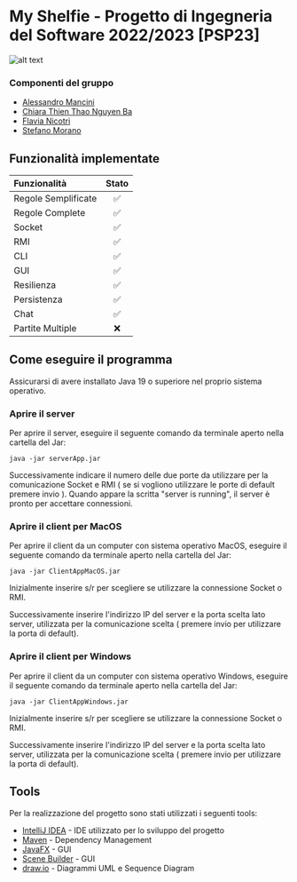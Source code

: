 # My Shelfie - Progetto di Ingegneria del Software 2022/2023 [PSP23]
![alt text](./src/main/resources/Publisher%Material/piccola.jpg)
### Componenti del gruppo
* [Alessandro Mancini](https://github.com/alemancio5)
* [Chiara Thien Thao Nguyen Ba](https://github.com/chiaranb)
* [Flavia Nicotri](https://github.com/flanico)
* [Stefano Morano](https://github.com/stefano-morano)

## Funzionalità implementate
| Funzionalità        | Stato |
|:--------------------|:-----:|
| Regole Semplificate |   ✅   |
| Regole Complete     |   ✅   |
| Socket              |   ✅   |
| RMI                 |   ✅   |
| CLI                 |   ✅   |
| GUI                 |   ✅   |
| Resilienza          |   ✅   |
| Persistenza         |   ✅   |
| Chat                |   ✅   |
| Partite Multiple    |   ❌   |

## Come eseguire il programma
Assicurarsi di avere installato Java 19 o superiore nel proprio sistema operativo.

### Aprire il server
Per aprire il server, eseguire il seguente comando da terminale aperto nella cartella del Jar:

```java -jar serverApp.jar```

Successivamente indicare il numero delle due porte da utilizzare per la comunicazione Socket e RMI ( se si vogliono utilizzare le porte di default premere invio ). 
Quando appare la scritta "server is running", il server è pronto per accettare connessioni.

### Aprire il client per MacOS
Per aprire il client da un computer con sistema operativo MacOS, eseguire il seguente comando da terminale aperto nella cartella del Jar:

```java -jar ClientAppMacOS.jar```

Inizialmente inserire s/r per scegliere se utilizzare la connessione Socket o RMI.

Successivamente inserire l'indirizzo IP del server e la porta scelta lato server, utilizzata per la comunicazione scelta ( premere invio per utilizzare la porta di default).

### Aprire il client per Windows
Per aprire il client da un computer con sistema operativo Windows, eseguire il seguente comando da terminale aperto nella cartella del Jar:

```java -jar ClientAppWindows.jar```

Inizialmente inserire s/r per scegliere se utilizzare la connessione Socket o RMI.

Successivamente inserire l'indirizzo IP del server e la porta scelta lato server, utilizzata per la comunicazione scelta ( premere invio per utilizzare la porta di default).

## Tools
Per la realizzazione del progetto sono stati utilizzati i seguenti tools:
* [IntelliJ IDEA](https://www.jetbrains.com/idea/) - IDE utilizzato per lo sviluppo del progetto
* [Maven](https://maven.apache.org/) - Dependency Management
* [JavaFX](https://openjfx.io/) - GUI 
* [Scene Builder](https://gluonhq.com/products/scene-builder/) - GUI 
* [draw.io](https://app.diagrams.net/) - Diagrammi UML e Sequence Diagram

